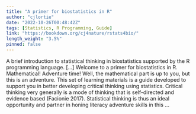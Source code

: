 ```yaml
---
title: "A primer for biostatistics in R"
author: "cjlortie"
date: "2022-10-26T00:48:42Z"
tags: [Statistics, R Programming, Guide]
link: "https://bookdown.org/cj4nature/rstats4bio/"
length_weight: "3.5%"
pinned: false
---
```


A brief introduction to statistical thinking in biostatistics supported by the R programming language. [...] Welcome to a primer for biostatistics in R. Mathematical! Adventure time! Well, the mathematical part is up to you, but this is an adventure. This set of learning materials is a guide developed to support you in better developing critical thinking using statistics. Critical thinking very generally is a mode of thinking that is self-directed and evidence based (Facionie 2017). Statistical thinking is thus an ideal opportunity and partner in honing literacy adventure skills in this ...
